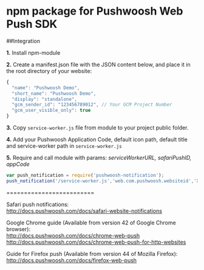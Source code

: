 npm package for Pushwoosh Web Push SDK  
=========================  
##Integration

**1.** Install npm-module  

**2.** Create a manifest.json file with the JSON content below, and place it in the root directory of your website:   

```javascript
{  
  "name": "Pushwoosh Demo",  
  "short_name": "Pushwoosh Demo",  
  "display": "standalone",  
  "gcm_sender_id": "123456789012", // Your GCM Project Number
  "gcm_user_visible_only": true 
}
```
**3.** Copy `service-worker.js` file from module to your project public folder.  

**4.** Add your Pushwoosh Application Code, default icon path, default title and service-worker path in `service-worker.js`     

**5.** Require and call module with params: *serviceWorkerURL, safariPushID, appCode*
```javascript
var push_notification = require('pushwoosh-notification');
push_notification('/service-worker.js','web.com.pushwoosh.websiteid','XXXXX-XXXXX');
```


=========================  

Safari push notifications:  
http://docs.pushwoosh.com/docs/safari-website-notifications  

Google Chrome guide (Available from version 42 of Google Chrome browser):  
http://docs.pushwoosh.com/docs/chrome-web-push  
http://docs.pushwoosh.com/docs/chrome-web-push-for-http-websites

Guide for Firefox push (Available from version 44 of Mozilla Firefox):  
http://docs.pushwoosh.com/docs/firefox-web-push

